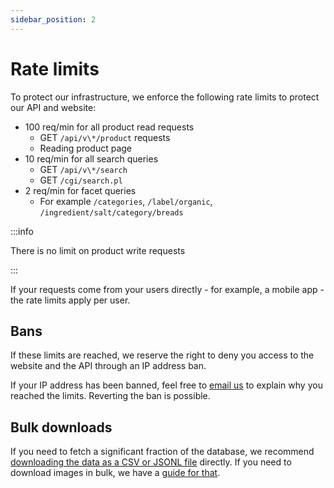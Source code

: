 ```yaml
---
sidebar_position: 2
---
```


# Rate limits

<!-- vale Google.We = NO -->

To protect our infrastructure, we enforce the following rate limits to protect our API and website:

<!-- vale Google.We = YES -->

- 100 req/min for all product read requests
  - GET `/api/v\*/product` requests
  - Reading product page
- 10 req/min for all search queries
  - GET `/api/v\*/search`
  - GET `/cgi/search.pl`
- 2 req/min for facet queries
  - For example `/categories`, `/label/organic`, `/ingredient/salt/category/breads`

:::info

There is no limit on product write requests

:::

If your requests come from your users directly - for example, a mobile app - the rate limits apply per user.

## Bans

<!-- vale off -->

If these limits are reached, we reserve the right to deny you access to the website and the API through an IP address ban.

If your IP address has been banned, feel free to [email us](mailto:reuse@openfoodfacts.org) to explain why you reached the limits. Reverting the ban is possible.

## Bulk downloads

If you need to fetch a significant fraction of the database, we recommend [downloading the data as a CSV or JSONL file](https://world.openfoodfacts.org/data) directly. If you need to download images in bulk, we have a [guide for that](https://openfoodfacts.github.io/openfoodfacts-server/api/how-to-download-images/).

<!-- vale on -->
